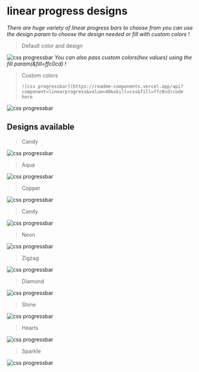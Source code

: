 # linear progress designs
*There are huge variety of linear progress bars to choose from you can use the design param to choose the design needed or fill with custom colors !*
> Default color and design

![css progressbar](https://readme-components.vercel.app/api?component=linearprogress&skill=css&value=50)
*You can also pass custom colors(hex values) using the fill param(&fill=ffc0cd) !*
> Custom colors
> 
> `![css progressbar](https://readme-components.vercel.app/api?component=linearprogress&value=40&skill=css&fill=ffc0cd)code here`
> 
![css progressbar](https://readme-components.vercel.app/api?component=linearprogress&value=40&skill=css&fill=ffc0cd)
## Designs available
> Candy 
> 
![css progressbar](https://readme-components.vercel.app/api?component=linearprogress&skill=css&value=50&design=candy)
> Aqua
> 
![css progressbar](https://readme-components.vercel.app/api?component=linearprogress&skill=css&value=50&design=aqua)
>Copper
>
![css progressbar](https://readme-components.vercel.app/api?component=linearprogress&skill=css&value=50&design=copper)
>Candy
>
![css progressbar](https://readme-components.vercel.app/api?component=linearprogress&skill=css&value=50&design=candy)

>Neon
>
![css progressbar](https://readme-components.vercel.app/api?component=linearprogress&skill=css&value=50&design=neon)

>Zigzag
>
![css progressbar](https://readme-components.vercel.app/api?component=linearprogress&skill=css&value=50&design=zigzag)
>Diamond
>
![css progressbar](https://readme-components.vercel.app/api?component=linearprogress&skill=css&value=50&design=diamond)

>Shine
>
![css progressbar](https://readme-components.vercel.app/api?component=linearprogress&skill=css&value=50&design=shine)
>Hearts
>
![css progressbar](https://readme-components.vercel.app/api?component=linearprogress&skill=css&value=50&design=hearts)
>Sparkle
>
![css progressbar](https://readme-components.vercel.app/api?component=linearprogress&skill=css&value=50&design=sparkle)
> 
>

    

